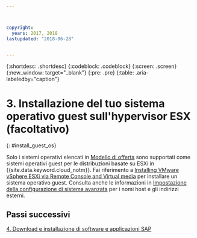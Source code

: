```yaml
---



copyright:
  years: 2017, 2018
lastupdated: "2018-06-28"


---
```


{:shortdesc: .shortdesc}
{:codeblock: .codeblock}
{:screen: .screen}
{:new_window: target="_blank"}
{:pre: .pre}
{:table: .aria-labeledby="caption"}

# 3. Installazione del tuo sistema operativo guest sull'hypervisor ESX (facoltativo)
{: #install_guest_os}

Solo i sistemi operativi elencati in [Modello di offerta](/docs/infrastructure/sap-netweaver/sap-about.html#offer_model) sono supportati come sistemi operativi guest per le distribuzioni basate su ESXi in {{site.data.keyword.cloud_notm}}. Fai riferimento a [Installing VMware vSphere ESXi via Remote Console and Virtual media](https://console.bluemix.net/docs/infrastructure/vmware/installing-vmware-vsphere-esxi-remote-console-and-virtual-media.html#installing-vmware-vsphere-esxi-via-remote-console-and-virtual-media) per installare un sistema operativo guest. Consulta anche le informazioni in [Impostazione della configurazione di sistema avanzata](/docs/infrastructure/sap-netweaver/sap-setting-up-infrastructure.html#adv_config) per i nomi host e gli indirizzi esterni.

## Passi successivi

  [4. Download e installazione di software e applicazioni SAP](/docs/infrastructure/sap-netweaver/sap-installing-SAP-landscape.html)
  
